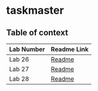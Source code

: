 # taskmaster

## Table of context

| Lab Number | Readme Link                                                        |
|------------|--------------------------------------------------------------------|
| Lab 26     | [Readme](app/src/main/java/com/practice/taskmaster/ReadMe.md)      |
| Lab 27     | [Readme](app/src/main/java/com/practice/taskmaster/ReadMeLab27.md) |
| Lab 28     | [Readme](app/src/main/java/com/practice/taskmaster/ReadMeLab28.md) |




